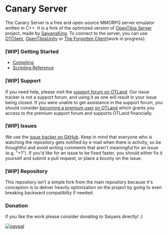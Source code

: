 Canary Server
===============

The Canary Server is a free and open-source MMORPG server emulator written in C++. It is a fork of the optimized version of [OpenTibia Server](https://github.com/opentibia/server) project, made by [SaiyansKing](https://github.com/SaiyansKing/optimized_forgottenserver). To connect to the server, you can use [OTClient](https://github.com/edubart/otclient), [OpenTibiaUnity](https://github.com/slavidodo/OpenTibia-Unity) or [The Forgotten Client](https://github.com/SaiyansKing/The-Forgotten-Client)(work in progress).

### [WIP] Getting Started

* [Compiling](https://github.com/otland/forgottenserver/wiki/Compiling)
* [Scripting Reference](https://github.com/otland/forgottenserver/wiki/Script-Interface)

### [WIP] Support

If you need help, please visit the [support forum on OTLand](https://otland.net/forums/support.16/). Our issue tracker is not a support forum, and using it as one will result in your issue being closed. If you were unable to get assistance in the support forum, you should consider [becoming a premium user on OTLand](https://otland.net/account/upgrades) which grants you access to the premium support forum and supports OTLand financially.

### [WIP] Issues

We use the [issue tracker on GitHub](https://github.com/SaiyansKing/forgottenserver/issues). Keep in mind that everyone who is watching the repository gets notified by e-mail when there is activity, so be thoughtful and avoid writing comments that aren't meaningful for an issue (e.g. "+1"). If you'd like for an issue to be fixed faster, you should either fix it yourself and submit a pull request, or place a bounty on the issue.

### [WIP] Repository

This repository isn't a simple fork from the main repository because it's conception is to deliver heavily optimization on the project by going to even breaking backward compatiblity if needed.

### Donation
If you like the work please consider donating to Saiyans directly! :)

[![paypal](https://www.paypalobjects.com/en_US/i/btn/btn_donateCC_LG.gif)](https://www.paypal.com/cgi-bin/webscr?cmd=_donations&business=jakubkubina@hotmail.com&rm=0&currency_code=USD)
